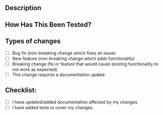 <!--- Provide a general summary of your changes in the Title above -->

## Description

<!--- Describe your changes in detail -->

<!--- Why is this change required? What problem does it solve? -->

<!--- If it fixes an open issue, please link to the issue here. -->

## How Has This Been Tested?

<!--- Please describe in detail how you tested your changes. -->

<!--- Include details of your testing environment, tests ran to see how -->

## Types of changes

<!--- What types of changes does your code introduce? Put an `x` in all the boxes that apply: -->

- [ ] Bug fix (non-breaking change which fixes an issue)
- [ ] New feature (non-breaking change which adds functionality)
- [ ] Breaking change (fix or feature that would cause existing functionality to not work as expected)
- [ ] This change requires a documentation update

## Checklist:

<!--- Go over all the following points, and put an `x` in all the boxes that apply. -->

<!--- If you're unsure about any of these, don't hesitate to ask. We're here to help! -->

- [ ] I have updated/added documentation affected by my changes.
- [ ] I have added tests to cover my changes.
